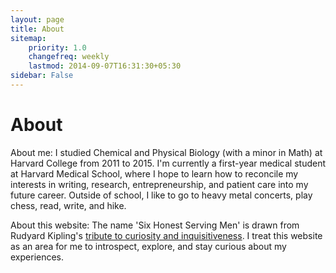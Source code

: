```yaml
---
layout: page
title: About
sitemap:
    priority: 1.0
    changefreq: weekly
    lastmod: 2014-09-07T16:31:30+05:30
sidebar: False
---
```


# About

About me: I studied Chemical and Physical Biology (with a minor in Math) at Harvard College
from 2011 to 2015. I'm currently a first-year medical student at Harvard Medical School, 
where I hope to learn how to reconcile my interests in writing, research, entrepreneurship,
and patient care into my future career. Outside of school, I like to go to heavy metal 
concerts, play chess, read, write, and hike.

About this website: The name 'Six Honest Serving Men' is drawn from Rudyard Kipling's 
[tribute to curiosity and inquisitiveness](http://www.kiplingsociety.co.uk/poems_serving.htm). 
I treat this website as an area for me to introspect, explore, and stay curious about my experiences. 